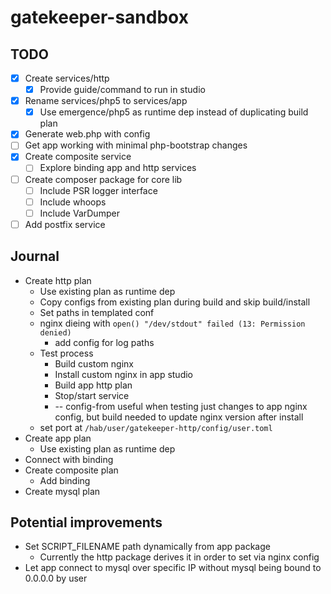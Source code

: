 # gatekeeper-sandbox

## TODO

 - [X] Create services/http
    - [X] Provide guide/command to run in studio
 - [X] Rename services/php5 to services/app
    - [X] Use emergence/php5 as runtime dep instead of duplicating build plan
 - [X] Generate web.php with config
 - [ ] Get app working with minimal php-bootstrap changes
 - [X] Create composite service
   - [ ] Explore binding app and http services
 - [ ] Create composer package for core lib
   - [ ] Include PSR logger interface
   - [ ] Include whoops
   - [ ] Include VarDumper
 - [ ] Add postfix service

## Journal

- Create http plan
  - Use existing plan as runtime dep
  - Copy configs from existing plan during build and skip build/install
  - Set paths in templated conf
  - nginx dieing with `open() "/dev/stdout" failed (13: Permission denied)`
    - add config for log paths
  - Test process
    - Build custom nginx
    - Install custom nginx in app studio
    - Build app http plan
    - Stop/start service
    - -- config-from useful when testing just changes to app nginx config, but build needed to update nginx version after install
  - set port at `/hab/user/gatekeeper-http/config/user.toml`
- Create app plan
  - Use existing plan as runtime dep
- Connect with binding
- Create composite plan
  - Add binding
- Create mysql plan

## Potential improvements

- Set SCRIPT_FILENAME path dynamically from app package
  - Currently the http package derives it in order to set via nginx config
- Let app connect to mysql over specific IP without mysql being bound to 0.0.0.0 by user
